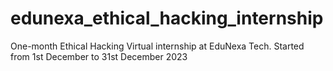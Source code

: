 # edunexa_ethical_hacking_internship
One-month Ethical Hacking Virtual internship at EduNexa Tech. Started from 1st December to 31st December 2023
